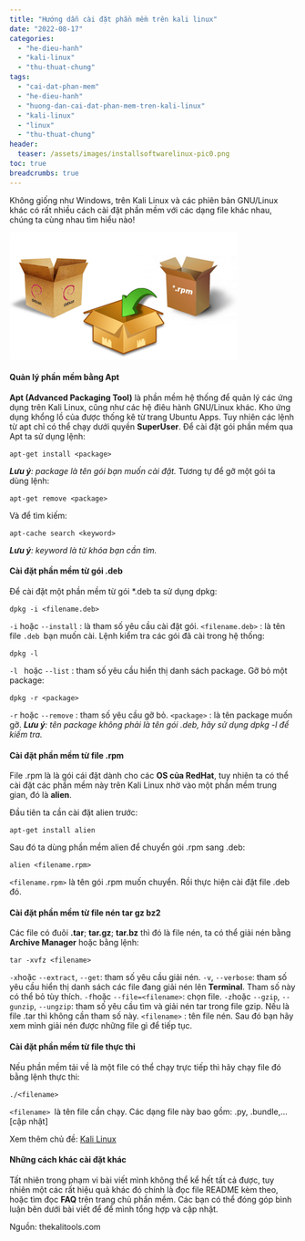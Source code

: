 ```yaml
---
title: "Hướng dẫn cài đặt phần mềm trên kali linux"
date: "2022-08-17"
categories: 
  - "he-dieu-hanh"
  - "kali-linux"
  - "thu-thuat-chung"
tags: 
  - "cai-dat-phan-mem"
  - "he-dieu-hanh"
  - "huong-dan-cai-dat-phan-mem-tren-kali-linux"
  - "kali-linux"
  - "linux"
  - "thu-thuat-chung"
header:
  teaser: /assets/images/installsoftwarelinux-pic0.png
toc: true
breadcrumbs: true
---
```


Không giống như Windows, trên Kali Linux và các phiên bản GNU/Linux khác có rất nhiều cách cài đặt phần mềm với các dạng file khác nhau, chúng ta cùng nhau tìm hiểu nào!


![Cài phần mềm trên linux](/assets/images/installsoftwarelinux-pic0.png)

#### Quản lý phần mềm bằng Apt

**Apt (Advanced Packaging Tool)** là phần mềm hệ thống để quản lý các ứng dụng trên Kali Linux, cũng như các hệ điêu hành GNU/Linux khác. Kho ứng dụng khổng lồ của được thống kê từ trang Ubuntu Apps. Tuy nhiên các lệnh từ apt chỉ có thể chạy dưới quyền **SuperUser**. Để cài đặt gói phần mềm qua Apt ta sử dụng lệnh:

```
apt-get install <package>
```

_**Lưu ý**: package là tên gói bạn muốn cài đặt._ Tương tự để gỡ một gói ta dùng lệnh:

```
apt-get remove <package>
```

Và để tìm kiếm:
```
apt-cache search <keyword>
```
_**Lưu ý**: keyword là từ khóa bạn cần tìm._

#### Cài đặt phần mềm từ gói .deb

Để cài đặt một phần mềm từ gói \*.deb ta sử dụng dpkg:
```
dpkg -i <filename.deb>
```
`-i` hoặc `--install` : là tham số yêu cầu cài đặt gói. `<filename.deb>` : là tên file `.deb `bạn muốn cài. Lệnh kiểm tra các gói đã cài trong hệ thống:
```
dpkg -l
```

`-l ` hoặc `--list` : tham số yêu cầu hiển thị danh sách package. Gỡ bỏ một package:

```
dpkg -r <package>
```

```-r``` hoặc ```--remove``` : tham số yêu cầu gỡ bỏ. `<package>` : là tên package muốn gỡ. _**Lưu ý**: tên package không phải là tên gói .deb, hãy sử dụng dpkg -l để kiếm tra._

#### Cài đặt phần mềm từ file .rpm

File .rpm là là gói cái đặt dành cho các **OS của RedHat**, tuy nhiên ta có thể cài đặt các phần mềm này trên Kali Linux nhờ vào một phần mềm trung gian, đó là **alien**.

Đầu tiên ta cần cài đặt alien trước:
```
apt-get install alien
```
Sau đó ta dùng phần mềm alien để chuyển gói .rpm sang .deb:

```
alien <filename.rpm>
```

`<filename.rpm>` là tên gói .rpm muốn chuyển. Rồi thực hiện cài đặt file .deb đó.

#### Cài đặt phần mềm từ file nén tar gz bz2

Các file có đuôi **.tar**; **tar.gz**; **tar.bz** thì đó là file nén, ta có thể giải nén bằng **Archive Manager** hoặc bằng lệnh:
```
tar -xvfz <filename>
```

`-x`hoặc `--extract`, `--get`: tham số yêu cầu giải nén.
 `-v`, `--verbose`: tham số yêu cầu hiển thị danh sách các file đang giải nén lên **Terminal**. Tham số này có thể bỏ tùy thích.
 `-f`hoặc `--file=<filename>`: chọn file.
 `-z`hoặc `--gzip`, `--gunzip`, `--ungzip`: tham số yêu cầu tìm và giải nén tar trong file gzip. Nếu là file .tar thì không cần tham số này.
 `<filename>` : tên file nén. Sau đó bạn hãy xem mình giải nén được những file gì để tiếp tục.

#### Cài đặt phần mềm từ file thực thi

Nếu phần mềm tải về là một file có thể chạy trực tiếp thì hãy chạy file đó bằng lệnh thực thi:
```
./<filename>
```

`<filename> `là tên file cần chạy. Các dạng file này bao gồm: .py, .bundle,... \[cập nhật\]

Xem thêm chủ đề: [Kali Linux](https://sofsog.com/thu-thuat-chung/he-dieu-hanh/kali-linux)

#### Những cách khác cài đặt khác

Tất nhiên trong phạm vi bài viết mình không thể kể hết tất cả được, tuy nhiên một các rất hiệu quả khác đó chính là đọc file README kèm theo, hoặc tìm đọc **FAQ** trên trang chủ phần mềm. Các bạn có thể đóng góp bình luận bên dưới bài viết để để mình tổng hợp và cập nhật.

Nguồn: thekalitools.com
